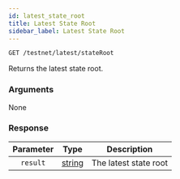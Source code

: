 ```yaml
---
id: latest_state_root
title: Latest State Root
sidebar_label: Latest State Root
---
```


```bash title=ENDPOINT
GET /testnet/latest/stateRoot
```

Returns the latest state root.

### Arguments

None

### Response
| Parameter |                 Type                  |      Description      |
|:---------:|:-------------------------------------:|:---------------------:|
| `result`  | [string](../../concepts/05_blocks.md) | The latest state root |

